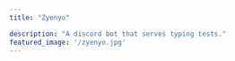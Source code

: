 ```yaml
---
title: "Zyenyo"

description: "A discord bot that serves typing tests."
featured_image: '/zyenyo.jpg'
---
```



